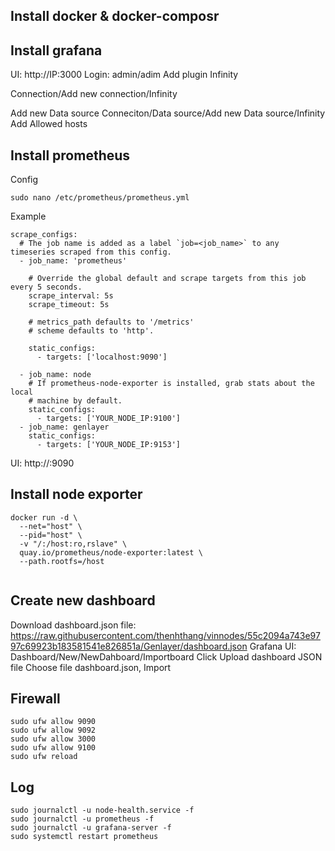 ## Install docker & docker-composr

## Install grafana

UI: http://IP:3000
Login: admin/adim
Add plugin Infinity

Connection/Add new connection/Infinity

Add new Data source
Conneciton/Data source/Add new Data source/Infinity
Add Allowed hosts

## Install prometheus
Config
```
sudo nano /etc/prometheus/prometheus.yml
```
Example
```
scrape_configs:
  # The job name is added as a label `job=<job_name>` to any timeseries scraped from this config.
  - job_name: 'prometheus'

    # Override the global default and scrape targets from this job every 5 seconds.
    scrape_interval: 5s
    scrape_timeout: 5s

    # metrics_path defaults to '/metrics'
    # scheme defaults to 'http'.

    static_configs:
      - targets: ['localhost:9090']

  - job_name: node
    # If prometheus-node-exporter is installed, grab stats about the local
    # machine by default.
    static_configs:
      - targets: ['YOUR_NODE_IP:9100']
  - job_name: genlayer
    static_configs:
      - targets: ['YOUR_NODE_IP:9153']
```
UI: http://:9090
## Install node exporter
```
docker run -d \
  --net="host" \
  --pid="host" \
  -v "/:/host:ro,rslave" \
  quay.io/prometheus/node-exporter:latest \
  --path.rootfs=/host
```
```
```
## Create new dashboard
Download dashboard.json file: https://raw.githubusercontent.com/thenhthang/vinnodes/55c2094a743e9797c69923b183581541e826851a/Genlayer/dashboard.json
Grafana UI: Dashboard/New/NewDahboard/Importboard
Click Upload dashboard JSON file
Choose file dashboard.json, Import
## Firewall
```
sudo ufw allow 9090
sudo ufw allow 9092
sudo ufw allow 3000
sudo ufw allow 9100
sudo ufw reload
```

## Log
```
sudo journalctl -u node-health.service -f
sudo journalctl -u prometheus -f
sudo journalctl -u grafana-server -f
sudo systemctl restart prometheus
```
